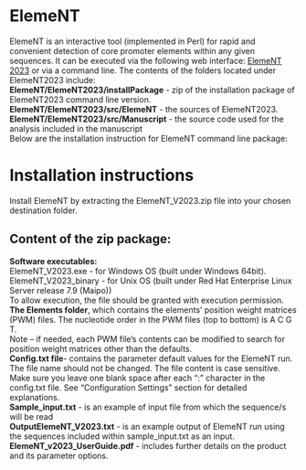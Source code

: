 # ElemeNT
ElemeNT is an interactive tool (implemented in Perl) for rapid and convenient detection of core promoter elements within any given sequences.
It can be executed via the following web interface: [ElemeNT 2023](https://www.juven-gershonlab.org/resources/element-v2023/) or via a command line. 
The contents of the folders located under ElemeNT2023 include:  
**ElemeNT/ElemeNT2023/installPackage** - zip of the installation package of ElemeNT2023 command line version.  
**ElemeNT/ElemeNT2023/src/ElemeNT** - the sources of ElemeNT2023.  
**ElemeNT/ElemeNT2023/src/Manuscript** - the source code used for the analysis included in the manuscript   
Below are the installation instruction for ElemeNT command line package: 
# Installation instructions
Install ElemeNT by extracting the ElemeNT_V2023.zip file into your chosen destination folder.  
## Content of the zip package: 
**Software executables:**  
ElemeNT_V2023.exe - for Windows OS (built under Windows 64bit).  
ElemeNT_V2023_binary - for Unix OS (built under Red Hat Enterprise Linux Server release 7.9 (Maipo))  
To allow execution, the file should be granted with execution permission.   
**The Elements folder**,  which contains the elements’ position weight matrices (PWM) files. The nucleotide order in the PWM files (top to bottom) is A C G T.  
Note – if needed, each PWM file’s contents can be modified to search for position weight matrices other than the defaults.  
**Config.txt file**- contains the parameter default values for the ElemeNT run. 
       The file name should not be changed. The file content is case sensitive.
Make sure you leave one blank space after each “:” character in the config.txt file. 
See “Configuration Settings” section for detailed explanations.  
**Sample_input.txt** - is an example of input file from which the sequence/s will be read   
**OutputElemeNT_V2023.txt** - is an example output of ElemeNT run using the sequences included within sample_input.txt as an input.   
**ElemeNT_v2023_UserGuide.pdf** - includes further details on the product and its parameter options.


